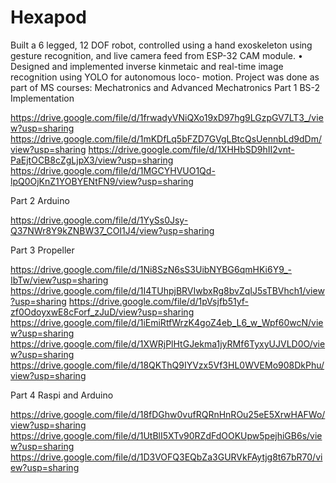# Hexapod
Built a 6 legged, 12 DOF robot, controlled using a hand exoskeleton using gesture recognition, and live camera feed from ESP-32 CAM module. • Designed and implemented inverse kinmetaic and real-time image recognition using YOLO for autonomous loco- motion.
Project was done as part of MS courses: Mechatronics and Advanced Mechatronics
Part 1 
BS-2 Implementation

https://drive.google.com/file/d/1frwadyVNiQXo19xD97hg9LGzpGV7LT3_/view?usp=sharing
https://drive.google.com/file/d/1mKDfLq5bFZD7GVgLBtcQsUennbLd9dDm/view?usp=sharing
https://drive.google.com/file/d/1XHHbSD9hII2vnt-PaEjtOCB8cZgLjpX3/view?usp=sharing
https://drive.google.com/file/d/1MGCYHVUO1Qd-lpQ0OjKnZ1YOBYENtFN9/view?usp=sharing

Part 2
Arduino

https://drive.google.com/file/d/1YySs0Jsy-Q37NWr8Y9kZNBW37_COI1J4/view?usp=sharing

Part 3 
Propeller 

https://drive.google.com/file/d/1Ni8SzN6sS3UibNYBG6qmHKi6Y9_-IbTw/view?usp=sharing
https://drive.google.com/file/d/1I4TUhpjBRVIwbxRg8bvZqIJ5sTBVhch1/view?usp=sharing
https://drive.google.com/file/d/1pVsjfb51yf-zf0OdoyxwE8cForf_zJuD/view?usp=sharing
https://drive.google.com/file/d/1iEmiRtfWrzK4goZ4eb_L6_w_Wpf60wcN/view?usp=sharing
https://drive.google.com/file/d/1XWRjPlHtGJekma1jyRMf6TyxyUJVLD0O/view?usp=sharing
https://drive.google.com/file/d/18QKThQ9IYVzx5Vf3HL0WVEMo908DkPhu/view?usp=sharing

Part 4 
Raspi and Arduino

https://drive.google.com/file/d/18fDGhw0vufRQRnHnROu25eE5XrwHAFWo/view?usp=sharing
https://drive.google.com/file/d/1UtBlI5XTv90RZdFdOOKUpw5pejhiGB6s/view?usp=sharing
https://drive.google.com/file/d/1D3VOFQ3EQbZa3GURVkFAytjg8t67bR70/view?usp=sharing

